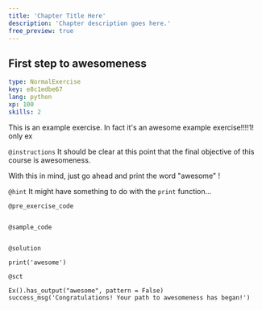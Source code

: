 ```yaml
---
title: 'Chapter Title Here'
description: 'Chapter description goes here.'
free_preview: true
---
```


## First step to awesomeness

```yaml
type: NormalExercise
key: e8c1edbe67
lang: python
xp: 100
skills: 2
```

This is an example exercise. In fact it's an awesome example exercise!!!!1! only ex

`@instructions`
It should be clear at this point that the final objective of this course is awesomeness.

With this in mind, just go ahead and print the word "awesome" !

`@hint`
It might have something to do with the `print` function...

`@pre_exercise_code`
```{python}

```

`@sample_code`
```{python}

```

`@solution`
```{python}
print('awesome')
```

`@sct`
```{python}
Ex().has_output("awesome", pattern = False)
success_msg('Congratulations! Your path to awesomeness has began!')
```
